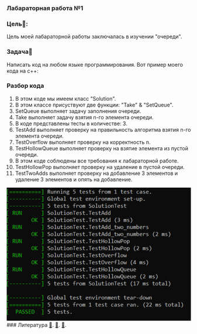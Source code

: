 ### Лабараторная работа №1
### Цель📌:

Цель моей лабараторной работы заключалась в изучении "очереди".

### Задача📑

Написать код на любом языке программирования.
Вот пример моего кода на с++:


### Разбор кода
1. В этом коде мы имеем класс "Solution".
2. В этом классе присуствуют две функции: "Take" & "SetQueue".
3. SetQueue выполняет задачу заполнения очереди.
4. Take выполняет задачу взятия n-го элемента очереди.
5. В коде представлены тесты в количестве: 3.
6. TestAdd выполняет проверку на правильность алгоритма взятия n-го элемента очереди.
7. TestOverflow выполняет проверку на корректность n.
8. TestHollowQueue выполняет проверку на взятие элемента из пустой очереди.
9. В этом коде соблюдены все требования к лабараторной работе.
10. TestHollowPop выполняет проверку на удаление в пустой очереди.
11. TestTwoAdds выполняет проверку на добавление 3 элементов и удаление 3 элементов и опять на добавление.


<img src="image.png">
### Литература
<a href="https://www.klex.ru/1718">📗</a>.
<a href="https://www.google.by/books/edition/%D0%9E%D0%BB%D0%B8%D0%BC%D0%BF%D0%B8%D0%B0%D0%B4%D0%BD%D0%BE%D0%B5_%D0%BF%D1%80%D0%BE%D0%B3%D1%80%D0%B0%D0%BC%D0%BC/34KzDwAAQBAJ?hl=ru&gbpv=1&printsec=frontcover">📘</a>.
<a href="https://cchgeu.ru/upload/iblock/8b4/nrwdckls1bi7zzrfr2fnwx88145v1341/metodichka-Informatika-1.pdf">📕</a>.
